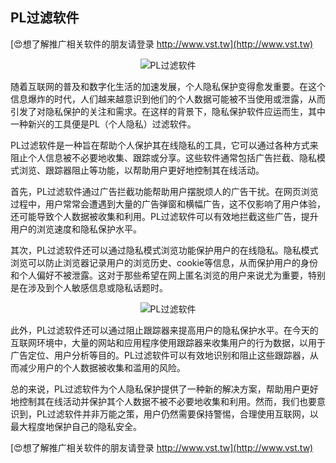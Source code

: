 ## **PL过滤软件**

[😍想了解推广相关软件的朋友请登录 http://www.vst.tw](http://www.vst.tw)

 <center><img src="https://vst.tw/MP4/tuiguang/png/0.png" alt="PL过滤软件"></center>

随着互联网的普及和数字化生活的加速发展，个人隐私保护变得愈发重要。在这个信息爆炸的时代，人们越来越意识到他们的个人数据可能被不当使用或泄露，从而引发了对隐私保护的关注和需求。在这样的背景下，隐私保护软件应运而生，其中一种新兴的工具便是PL（个人隐私）过滤软件。

PL过滤软件是一种旨在帮助个人保护其在线隐私的工具，它可以通过各种方式来阻止个人信息被不必要地收集、跟踪或分享。这些软件通常包括广告拦截、隐私模式浏览、跟踪器阻止等功能，以帮助用户更好地控制其在线活动。

首先，PL过滤软件通过广告拦截功能帮助用户摆脱烦人的广告干扰。在网页浏览过程中，用户常常会遭遇到大量的广告弹窗和横幅广告，这不仅影响了用户体验，还可能导致个人数据被收集和利用。PL过滤软件可以有效地拦截这些广告，提升用户的浏览速度和隐私保护水平。

其次，PL过滤软件还可以通过隐私模式浏览功能保护用户的在线隐私。隐私模式浏览可以防止浏览器记录用户的浏览历史、cookie等信息，从而保护用户的身份和个人偏好不被泄露。这对于那些希望在网上匿名浏览的用户来说尤为重要，特别是在涉及到个人敏感信息或隐私话题时。

 <center><img src="https://vst.tw/MP4/tuiguang/png/3.png" alt="PL过滤软件"></center>

此外，PL过滤软件还可以通过阻止跟踪器来提高用户的隐私保护水平。在今天的互联网环境中，大量的网站和应用程序使用跟踪器来收集用户的行为数据，以用于广告定位、用户分析等目的。PL过滤软件可以有效地识别和阻止这些跟踪器，从而减少用户的个人数据被收集和滥用的风险。

总的来说，PL过滤软件为个人隐私保护提供了一种新的解决方案，帮助用户更好地控制其在线活动并保护其个人数据不被不必要地收集和利用。然而，我们也要意识到，PL过滤软件并非万能之策，用户仍然需要保持警惕，合理使用互联网，以最大程度地保护自己的隐私安全。

[😍想了解推广相关软件的朋友请登录 http://www.vst.tw](http://www.vst.tw)



